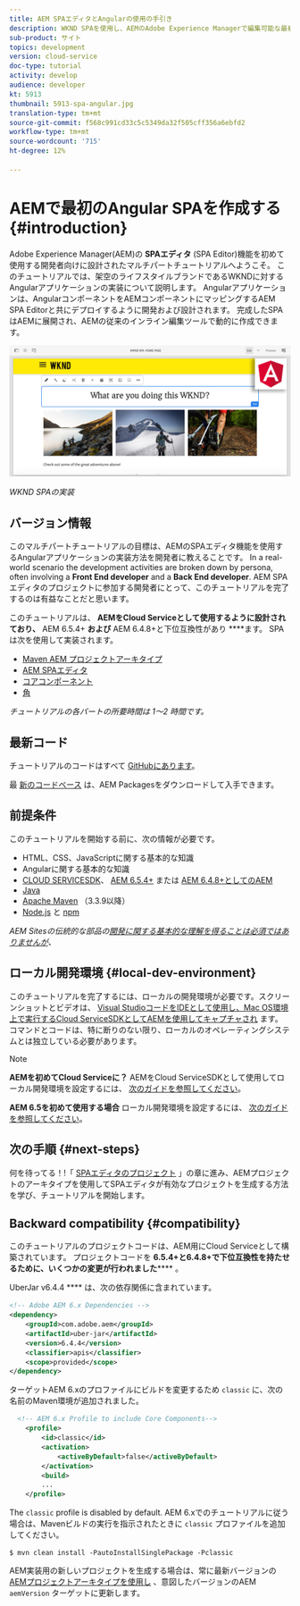 ```yaml
---
title: AEM SPAエディタとAngularの使用の手引き
description: WKND SPAを使用し、AEMのAdobe Experience Managerで編集可能な最初のAngular Single Page Application(SPA)を作成します。 AEM SPAエディターでAngular JSフレームワークを使用してSPAを作成する方法を説明します。 このマルチパートチュートリアルでは、架空のライフスタイルブランドであるWKNDに対するAngularアプリケーションの実装について説明します。 このチュートリアルでは、SPAの作成とAEMとの統合の最後までを説明します。
sub-product: サイト
topics: development
version: cloud-service
doc-type: tutorial
activity: develop
audience: developer
kt: 5913
thumbnail: 5913-spa-angular.jpg
translation-type: tm+mt
source-git-commit: f568c991cd33c5c5349da32f505cff356a6ebfd2
workflow-type: tm+mt
source-wordcount: '715'
ht-degree: 12%

---
```



# AEMで最初のAngular SPAを作成する {#introduction}

Adobe Experience Manager(AEM)の **SPAエディタ** (SPA Editor)機能を初めて使用する開発者向けに設計されたマルチパートチュートリアルへようこそ。 このチュートリアルでは、架空のライフスタイルブランドであるWKNDに対するAngularアプリケーションの実装について説明します。 Angularアプリケーションは、AngularコンポーネントをAEMコンポーネントにマッピングするAEM SPA Editorと共にデプロイするように開発および設計されます。 完成したSPAはAEMに展開され、AEMの従来のインライン編集ツールで動的に作成できます。

![最終的なSPA実装](assets/wknd-spa-implementation.png)

*WKND SPAの実装*

## バージョン情報

このマルチパートチュートリアルの目標は、AEMのSPAエディタ機能を使用するAngularアプリケーションの実装方法を開発者に教えることです。 In a real-world scenario the development activities are broken down by persona, often involving a **Front End developer** and a **Back End developer**. AEM SPAエディタのプロジェクトに参加する開発者にとって、このチュートリアルを完了するのは有益なことだと思います。

このチュートリアルは、 **AEMをCloud Serviceとして使用するように設計されており、** AEM 6.5.4+ **および** AEM 6.4.8+と下位互換性があり ****&#x200B;ます。 SPAは次を使用して実装されます。

* [Maven AEM プロジェクトアーキタイプ](https://docs.adobe.com/content/help/ja-JP/experience-manager-core-components/using/developing/archetype/overview.html)
* [AEM SPAエディタ](https://docs.adobe.com/content/help/en/experience-manager-65/developing/headless/spas/spa-walkthrough.html#content-editing-experience-with-spa)
* [コアコンポーネント](https://docs.adobe.com/content/help/ja-JP/experience-manager-core-components/using/introduction.html)
* [角](https://angular.io/)

*チュートリアルの各パートの所要時間は 1～2 時間です。*

## 最新コード

チュートリアルのコードはすべて [GitHubにあります](https://github.com/adobe/aem-guides-wknd-spa)。

最 [新のコードベース](https://github.com/adobe/aem-guides-wknd-spa/releases) は、AEM Packagesをダウンロードして入手できます。

## 前提条件

このチュートリアルを開始する前に、次の情報が必要です。

* HTML、CSS、JavaScriptに関する基本的な知識
* Angularに関する基本的な知識 [](https://angular.io/)
* [CLOUD SERVICESDK](https://docs.adobe.com/content/help/en/experience-manager-learn/cloud-service/local-development-environment-set-up/aem-runtime.html#download-the-aem-as-a-cloud-service-sdk)、 [AEM 6.5.4+](https://helpx.adobe.com/experience-manager/aem-releases-updates.html#65) または [AEM 6.4.8+としてのAEM](https://helpx.adobe.com/experience-manager/aem-releases-updates.html#64)
* [Java](https://downloads.experiencecloud.adobe.com/content/software-distribution/en/general.html)
* [Apache Maven](https://maven.apache.org/) （3.3.9以降）
* [Node.js](https://nodejs.org/en/) と [npm](https://www.npmjs.com/)

*AEM Sitesの伝統的な部品の[開発に関する基本的な理解を得ることは必須ではありませんが](https://docs.adobe.com/content/help/ja-JP/experience-manager-learn/getting-started-wknd-tutorial-develop/overview.html)、*

## ローカル開発環境 {#local-dev-environment}

このチュートリアルを完了するには、ローカルの開発環境が必要です。スクリーンショットとビデオは、 [Visual StudioコードをIDEとして使用し、Mac OS環境上で実行するCloud ServiceSDKとしてAEMを使用してキャプチャされ](https://code.visualstudio.com/) ます。 コマンドとコードは、特に断りのない限り、ローカルのオペレーティングシステムとは独立している必要があります。

>[!NOTE]
>
> **AEMを初めてCloud Serviceに？** AEMをCloud ServiceSDKとして使用してローカル開発環境を設定するには、 [次のガイドを参照してください](https://docs.adobe.com/content/help/en/experience-manager-learn/cloud-service/local-development-environment-set-up/overview.html)。
>
> **AEM 6.5を初めて使用する場合** ローカル開発環境を設定するには、 [次のガイドを参照してください](https://docs.adobe.com/content/help/en/experience-manager-learn/foundation/development/set-up-a-local-aem-development-environment.html)。

## 次の手順 {#next-steps}

何を待ってる！!「 [SPAエディタのプロジェクト](create-project.md) 」の章に進み、AEMプロジェクトのアーキタイプを使用してSPAエディタが有効なプロジェクトを生成する方法を学び、チュートリアルを開始します。

## Backward compatibility {#compatibility}

このチュートリアルのプロジェクトコードは、AEM用にCloud Serviceとして構築されています。 プロジェクトコードを **6.5.4+と6.4.8+で下位互換性を持たせるために、いくつかの変更が行われました****** 。

UberJar [](https://docs.adobe.com/content/help/en/experience-manager-65/developing/devtools/ht-projects-maven.html#what-is-the-uberjar) v6.4.4 **** は、次の依存関係に含まれています。

```xml
<!-- Adobe AEM 6.x Dependencies -->
<dependency>
    <groupId>com.adobe.aem</groupId>
    <artifactId>uber-jar</artifactId>
    <version>6.4.4</version>
    <classifier>apis</classifier>
    <scope>provided</scope>
</dependency>
```

ターゲットAEM 6.xのプロファイルにビルドを変更するため `classic` に、次の名前のMaven環境が追加されました。

```xml
  <!-- AEM 6.x Profile to include Core Components-->
    <profile>
        <id>classic</id>
        <activation>
            <activeByDefault>false</activeByDefault>
        </activation>
        <build>
        ...
    </profile>
```

The `classic` profile is disabled by default. AEM 6.xでのチュートリアルに従う場合は、Mavenビルドの実行を指示されたときに `classic` プロファイルを追加してください。

```shell
$ mvn clean install -PautoInstallSinglePackage -Pclassic
```

AEM実装用の新しいプロジェクトを生成する場合は、常に最新バージョンの [AEMプロジェクトアーキタイプを使用し](https://github.com/adobe/aem-project-archetype) 、意図したバージョンのAEM `aemVersion` ターゲットに更新します。
